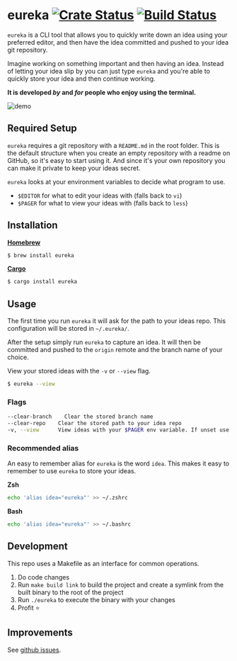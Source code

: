# eureka [![Crate Status](https://img.shields.io/crates/v/eureka.svg)](https://crates.io/crates/eureka)  [![Build Status](https://travis-ci.com/simeg/eureka.svg?branch=master)](https://travis-ci.com/simeg/eureka)
`eureka` is a CLI tool that allows you to quickly write down an idea using your
preferred editor, and then have the idea committed and pushed to your idea
git repository.

Imagine working on something important and then having an idea. Instead of
letting your idea slip by you can just type `eureka` and you're able to quickly
store your idea and then continue working.

**It is developed _by_ and _for_ people who enjoy using the terminal.**

![demo](assets/demo.gif)

## Required Setup
`eureka` requires a git repository with a `README.md` in the root folder. This
is the default structure when you create an empty repository with a readme on
GitHub, so it's easy to start using it. And since it's your own repository you
can make it private to keep your ideas secret.

`eureka` looks at your environment variables to decide what program to use.
* `$EDITOR` for what to edit your ideas with (falls back to `vi`)
* `$PAGER` for what to view your ideas with (falls back to `less`)

## Installation

**[Homebrew](https://brew.sh/)**
```sh
$ brew install eureka
```

**[Cargo](https://doc.rust-lang.org/cargo)**
```sh
$ cargo install eureka
```

## Usage
The first time you run `eureka` it will ask for the path to your ideas repo.
This configuration will be stored in `~/.eureka/`.

After the setup simply run `eureka` to capture an idea. It will then be 
committed and pushed to the `origin` remote and the branch name of your choice.

View your stored ideas with the `-v` or `--view` flag.

```sh
$ eureka --view
```

### Flags

```sh
--clear-branch    Clear the stored branch name
--clear-repo    Clear the stored path to your idea repo
-v, --view      View ideas with your $PAGER env variable. If unset use less
```

### Recommended alias
An easy to remember alias for `eureka` is the word `idea`. This makes it easy
to remember to use `eureka` to store your ideas.

**Zsh**
```sh
echo 'alias idea="eureka"' >> ~/.zshrc
```

**Bash**
```sh
echo 'alias idea="eureka"' >> ~/.bashrc
```

## Development

This repo uses a Makefile as an interface for common operations.

1) Do code changes
2) Run `make build link` to build the project and create a symlink from the built binary to the root
   of the project
3) Run `./eureka` to execute the binary with your changes
4) Profit :star:

## Improvements
See [github issues](https://github.com/simeg/eureka/issues).
